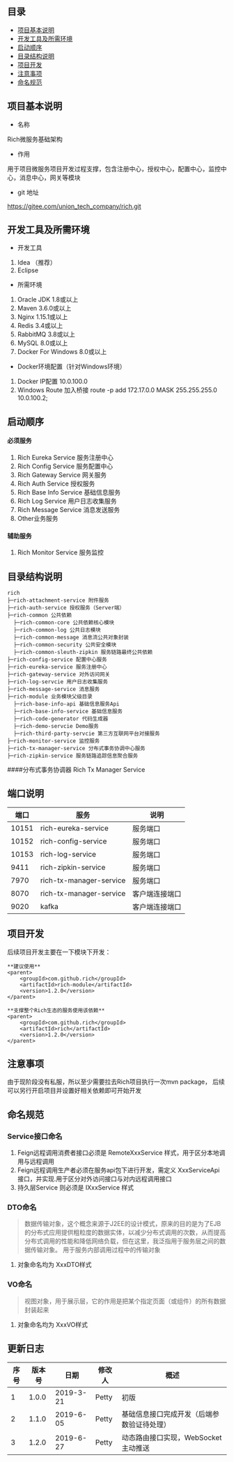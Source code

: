 ## 目录

- [项目基本说明](#项目基本说明)
- [开发工具及所需环境](#开发工具及所需环境)
- [启动顺序](#启动顺序)
- [目录结构说明](#目录结构说明)
- [项目开发](#项目开发)
- [注意事项](#注意事项)
- [命名规范](#命名规范)

## 项目基本说明

- 名称

Rich微服务基础架构

- 作用

用于项目微服务项目开发过程支撑，包含注册中心，授权中心，配置中心，监控中心，消息中心，网关等模块
 
- git 地址

https://gitee.com/union_tech_company/rich.git

## 开发工具及所需环境

- 开发工具

1. Idea （推荐）
2. Eclipse

- 所需环境

1. Oracle JDK 1.8或以上
2. Maven 3.6.0或以上
3. Nginx 1.15.1或以上
4. Redis 3.4或以上
5. RabbitMQ 3.8或以上
5. MySQL 8.0或以上
6. Docker For Windows 8.0或以上

- Docker环境配置（针对Windows环境）
1. Docker IP配置 10.0.100.0
2. Windows Route 加入桥接 route -p add 172.17.0.0 MASK 255.255.255.0 10.0.100.2;

## 启动顺序
#### 必须服务
1. Rich Eureka Service 服务注册中心
2. Rich Config Service 服务配置中心
2. Rich Gateway Service 网关服务
3. Rich Auth Service 授权服务
4. Rich Base Info Service 基础信息服务
5. Rich Log Service 用户日志收集服务
6. Rich Message Service 消息发送服务
7. Other业务服务
#### 辅助服务
1. Rich Monitor Service 服务监控

## 目录结构说明

```
rich
├─rich-attachment-service 附件服务
├─rich-auth-service 授权服务（Server端）
├─rich-common 公共依赖
  ├─rich-common-core 公共依赖核心模块
  ├─rich-common-log 公共日志模块
  ├─rich-common-message 消息流公共对象封装
  ├─rich-common-security 公共安全模块
  ├─rich-common-sleuth-zipkin 服务链路最终公共依赖
├─rich-config-service 配置中心服务
├─rich-eureka-service 服务注册中心
├─rich-gateway-service 对外访问网关
├─rich-log-servcie 用户日志收集服务
├─rich-message-service 消息服务
├─rich-module 业务模块父级目录
  ├─rich-base-info-api 基础信息服务Api
  ├─rich-base-info-service 基础信息服务
  ├─rich-code-generator 代码生成器
  ├─rich-demo-servcie Demo服务
  ├─rich-third-party-servcie 第三方互联网平台对接服务
├─rich-monitor-service 监控服务
├─rich-tx-manager-service 分布式事务协调中心服务
├─rich-zipkin-service 服务链路追踪信息聚合服务
```

####分布式事务协调器
Rich Tx Manager Service

## 端口说明

端口  | 服务  | 说明
--- | ---  | --- 
10151 | rich-eureka-service | 服务端口
10152 | rich-config-service | 服务端口
10153 | rich-log-service | 服务端口
9411 | rich-zipkin-service | 服务端口
7970 | rich-tx-manager-service | 服务端口
8070 | rich-tx-manager-service | 客户端连接端口
9020 | kafka | 客户端连接端口

## 项目开发
后续项目开发主要在一下模块下开发：
~~~
**建议使用**
<parent>
    <groupId>com.github.rich</groupId>
    <artifactId>rich-module</artifactId>
    <version>1.2.0</version>
</parent>

**支撑整个Rich生态的服务使用该依赖**
<parent>
    <groupId>com.github.rich</groupId>
    <artifactId>rich</artifactId>
    <version>1.2.0</version>
</parent>
~~~

## 注意事项
由于现阶段没有私服，所以至少需要拉去Rich项目执行一次mvn package，
后续可以另行开启项目并设置好相关依赖即可开始开发

## 命名规范
### Service接口命名
1. Feign远程调用消费者接口必须是 RemoteXxxService 样式，用于区分本地调用与远程调用
2. Feign远程调用生产者必须在服务api包下进行开发，需定义 XxxServiceApi 接口，并实现.用于区分对外访问接口与对内远程调用接口
3. 持久层Service 则必须是 IXxxService 样式
### DTO命名
> 数据传输对象，这个概念来源于J2EE的设计模式，原来的目的是为了EJB的分布式应用提供粗粒度的数据实体，以减少分布式调用的次数，从而提高分布式调用的性能和降低网络负载，但在这里，我泛指用于服务层之间的数据传输对象。
用于服务内部调用过程中的传输对象
1. 对象命名均为 XxxDTO样式
### VO命名
> 视图对象，用于展示层，它的作用是把某个指定页面（或组件）的所有数据封装起来
1. 对象命名均为 XxxVO样式

## 更新日志

序号  | 版本号 | 日期 | 修改人 | 概述
--- | --- | --- | --- | ---
1 | 1.0.0 | 2019-3-21 | Petty | 初版
2 | 1.1.0 | 2019-6-05 | Petty | 基础信息接口完成开发（后端参数验证待处理）
3 | 1.2.0 | 2019-6-27 | Petty | 动态路由接口实现，WebSocket主动推送




